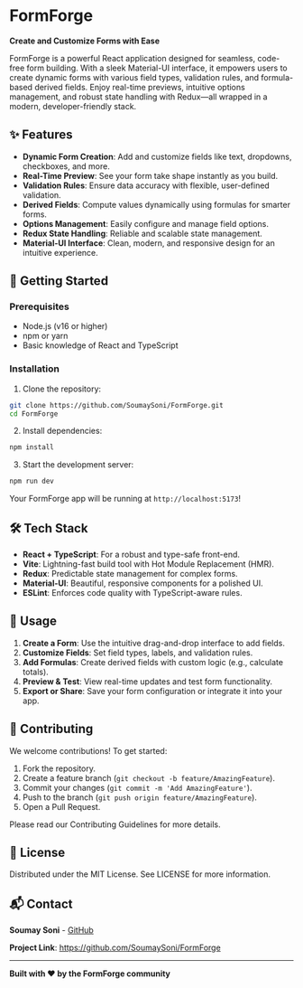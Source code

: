 # FormForge

**Create and Customize Forms with Ease**

FormForge is a powerful React application designed for seamless, code-free form building. With a sleek Material-UI interface, it empowers users to create dynamic forms with various field types, validation rules, and formula-based derived fields. Enjoy real-time previews, intuitive options management, and robust state handling with Redux—all wrapped in a modern, developer-friendly stack.

## ✨ Features

- **Dynamic Form Creation**: Add and customize fields like text, dropdowns, checkboxes, and more.
- **Real-Time Preview**: See your form take shape instantly as you build.
- **Validation Rules**: Ensure data accuracy with flexible, user-defined validation.
- **Derived Fields**: Compute values dynamically using formulas for smarter forms.
- **Options Management**: Easily configure and manage field options.
- **Redux State Handling**: Reliable and scalable state management.
- **Material-UI Interface**: Clean, modern, and responsive design for an intuitive experience.

## 🚀 Getting Started

### Prerequisites

- Node.js (v16 or higher)
- npm or yarn
- Basic knowledge of React and TypeScript

### Installation

1. Clone the repository:

```bash
git clone https://github.com/SoumaySoni/FormForge.git
cd FormForge
```

2. Install dependencies:

```bash
npm install
```

3. Start the development server:

```bash
npm run dev
```

Your FormForge app will be running at `http://localhost:5173`!

## 🛠️ Tech Stack

- **React + TypeScript**: For a robust and type-safe front-end.
- **Vite**: Lightning-fast build tool with Hot Module Replacement (HMR).
- **Redux**: Predictable state management for complex forms.
- **Material-UI**: Beautiful, responsive components for a polished UI.
- **ESLint**: Enforces code quality with TypeScript-aware rules.

## 📖 Usage

1. **Create a Form**: Use the intuitive drag-and-drop interface to add fields.
2. **Customize Fields**: Set field types, labels, and validation rules.
3. **Add Formulas**: Create derived fields with custom logic (e.g., calculate totals).
4. **Preview & Test**: View real-time updates and test form functionality.
5. **Export or Share**: Save your form configuration or integrate it into your app.

## 🤝 Contributing

We welcome contributions! To get started:

1. Fork the repository.
2. Create a feature branch (`git checkout -b feature/AmazingFeature`).
3. Commit your changes (`git commit -m 'Add AmazingFeature'`).
4. Push to the branch (`git push origin feature/AmazingFeature`).
5. Open a Pull Request.

Please read our Contributing Guidelines for more details.

## 📄 License

Distributed under the MIT License. See LICENSE for more information.

## 📬 Contact

**Soumay Soni** - [GitHub](https://github.com/SoumaySoni)

**Project Link**: https://github.com/SoumaySoni/FormForge

---

**Built with ❤️ by the FormForge community**